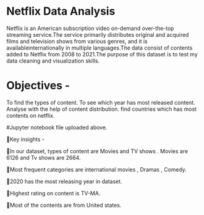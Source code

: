# Netflix Data Analysis

Netflix is an American subscription video on-demand over-the-top streaming service.The service primarily distributes original and acquired films and television shows from various genres, and it is availableinternationally in multiple languages.The data consist of contents added to Netflix from 2008 to 2021.The purpose of this dataset is to
test my data cleaning and visualization skills.

# Objectives - 
   To find the types of content. To see which year has most released content. Analyse with the help of content distribution. find countries which has most contents on netflix.


#Jupyter notebook file uploaded above.


🚀Key insights -

 💠In our dataset, types of content are Movies and TV shows . Movies are 6126 and Tv shows are 2664.
 
💠Most frequent categories are international movies , Dramas , Comedy.
 
💠2020 has the most releasing year in dataset.
 
💠Highest rating on content is TV-MA.
 
💠Most of the contents are from United states.
